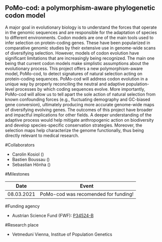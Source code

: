 ## PoMo-cod: a polymorphism-aware phylogenetic codon model

A major goal in evolutionary biology is to understand the forces that operate in the genomic sequences and are responsible for the adaptation of species to different environments. Codon models are one of the main tools used to infer selection on protein-coding genes. These have been popularized in comparative genomic studies by their extensive use in genome-wide scans of diversifying selection. However, models of codon evolution have significant limitations that are increasingly being recognized. The main one being that current codon models make simplistic assumptions about the evolutionary process. This project offers a new polymorphism-aware model, PoMo-cod, to detect signatures of natural selection acting on protein-coding sequences. PoMo-cod will address codon evolution in a unique way by properly reconciling the neutral and adaptive population-level processes by which coding sequences evolve. More importantly, PoMo-cod will allow us to tell apart the sole action of natural selection from known confounding forces (e.g., fluctuating demography and GC-biased gene conversion), ultimately producing more accurate genome-wide maps of diversifying evolving genes. The outcomes of this project have broader and impactful implications for other fields. A deeper understanding of the adaptive process would help mitigate anthropogenic action on biodiversity and develop species-specific conservation strategies. Moreover, the selection maps help characterize the genome functionally, thus being directly relevant to medical research. 


#Collaborators

* Carolin Kosiol ()
* Bastien Boussau ()
* Sebastian Hönha ()

#Milestones

| Date  | Event  |
|---|---|
| 08.03.2021   | PoMo-cod was recomended for funding!  |


#Funding agency

* Austrian Science Fund (FWF): [P34524-B](https://pf.fwf.ac.at/en/research-in-practice/project-finder/53000)

#Research place

* Vetmeduni Vienna, Institue of Population Genetics